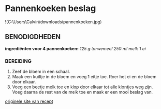 # Pannenkoeken beslag
!(C:\Users\Calvin\downloads\pannenkoeken.jpg)

## BENODIGDHEDEN
__ingrediënten voor 4 pannenkoeken:__
_125 g tarwemeel_
_250 ml melk_
_1 ei_

### BEREIDING
1. Zeef de bloem in een schaal.
2. Maak een kuiltje in de bloem en voeg 1 eitje toe. Roer het ei en de bloem door elkaar. 
3. Voeg een beetje melk toe en klop door elkaar tot alle klontjes weg zijn. Voeg daarna de rest van de melk toe en maak er een mooi beslag van.


[originele site van recept](https://www.jumbo.com/inspiratie/video/pannenkoek-beslag?gclid=CjwKCAjw7--KBhAMEiwAxfpkWK74HBRfETq0xfGoe8WQS__10ZjQHE-Ajc_rB4YcQNPByhjvImhGuxoC-64QAvD_BwE)